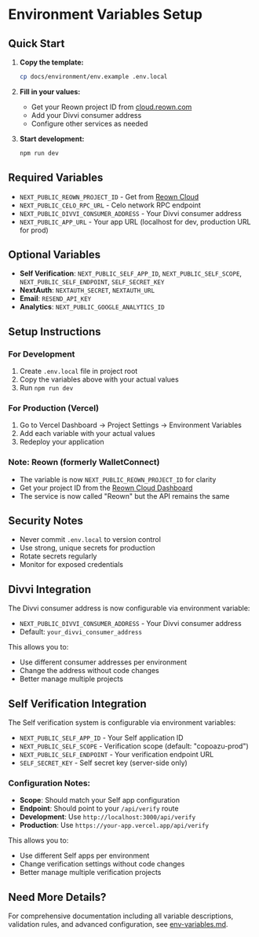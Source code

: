 # Environment Variables Setup

## Quick Start

1. **Copy the template:**
   ```bash
   cp docs/environment/env.example .env.local
   ```

2. **Fill in your values:**
   - Get your Reown project ID from [cloud.reown.com](https://cloud.reown.com)
   - Add your Divvi consumer address
   - Configure other services as needed

3. **Start development:**
   ```bash
   npm run dev
   ```

## Required Variables

- `NEXT_PUBLIC_REOWN_PROJECT_ID` - Get from [Reown Cloud](https://cloud.reown.com)
- `NEXT_PUBLIC_CELO_RPC_URL` - Celo network RPC endpoint
- `NEXT_PUBLIC_DIVVI_CONSUMER_ADDRESS` - Your Divvi consumer address
- `NEXT_PUBLIC_APP_URL` - Your app URL (localhost for dev, production URL for prod)

## Optional Variables

- **Self Verification**: `NEXT_PUBLIC_SELF_APP_ID`, `NEXT_PUBLIC_SELF_SCOPE`, `NEXT_PUBLIC_SELF_ENDPOINT`, `SELF_SECRET_KEY`
- **NextAuth**: `NEXTAUTH_SECRET`, `NEXTAUTH_URL`
- **Email**: `RESEND_API_KEY`
- **Analytics**: `NEXT_PUBLIC_GOOGLE_ANALYTICS_ID`

## Setup Instructions

### For Development
1. Create `.env.local` file in project root
2. Copy the variables above with your actual values
3. Run `npm run dev`

### For Production (Vercel)
1. Go to Vercel Dashboard → Project Settings → Environment Variables
2. Add each variable with your actual values
3. Redeploy your application

### Note: Reown (formerly WalletConnect)
- The variable is now `NEXT_PUBLIC_REOWN_PROJECT_ID` for clarity
- Get your project ID from the [Reown Cloud Dashboard](https://cloud.reown.com)
- The service is now called "Reown" but the API remains the same

## Security Notes

- Never commit `.env.local` to version control
- Use strong, unique secrets for production
- Rotate secrets regularly
- Monitor for exposed credentials

## Divvi Integration

The Divvi consumer address is now configurable via environment variable:
- `NEXT_PUBLIC_DIVVI_CONSUMER_ADDRESS` - Your Divvi consumer address
- Default: `your_divvi_consumer_address`

This allows you to:
- Use different consumer addresses per environment
- Change the address without code changes
- Better manage multiple projects

## Self Verification Integration

The Self verification system is configurable via environment variables:
- `NEXT_PUBLIC_SELF_APP_ID` - Your Self application ID
- `NEXT_PUBLIC_SELF_SCOPE` - Verification scope (default: "copoazu-prod")
- `NEXT_PUBLIC_SELF_ENDPOINT` - Your verification endpoint URL
- `SELF_SECRET_KEY` - Self secret key (server-side only)

### Configuration Notes:
- **Scope**: Should match your Self app configuration
- **Endpoint**: Should point to your `/api/verify` route
- **Development**: Use `http://localhost:3000/api/verify`
- **Production**: Use `https://your-app.vercel.app/api/verify`

This allows you to:
- Use different Self apps per environment
- Change verification settings without code changes
- Better manage multiple verification projects

## Need More Details?

For comprehensive documentation including all variable descriptions, validation rules, and advanced configuration, see [env-variables.md](./env-variables.md).